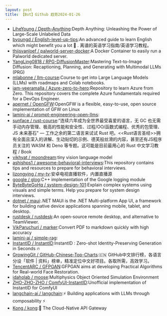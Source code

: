 ```yaml
---
layout: post
title: 【Bot】Github 趋势2024-01-26
---
```


* [LiheYoung / Depth-Anything](https://github.com/LiheYoung/Depth-Anything):Depth Anything: Unleashing the Power of Large-Scale Unlabeled Data
* [byoungd / English-level-up-tips](https://github.com/byoungd/English-level-up-tips):An advanced guide to learn English which might benefit you a lot 🎉 . 离谱的英语学习指南/英语学习教程。
* [thijsvanloef / palworld-server-docker](https://github.com/thijsvanloef/palworld-server-docker):A Docker Container to easily run a Palworld dedicated server.
* [YangLing0818 / RPG-DiffusionMaster](https://github.com/YangLing0818/RPG-DiffusionMaster):Mastering Text-to-Image Diffusion: Recaptioning, Planning, and Generating with Multimodal LLMs (PRG)
* [mlabonne / llm-course](https://github.com/mlabonne/llm-course):Course to get into Large Language Models (LLMs) with roadmaps and Colab notebooks.
* [iam-veeramalla / Azure-zero-to-hero](https://github.com/iam-veeramalla/Azure-zero-to-hero):Repository to learn Azure from Zero. This repository covers the complete Azure fundamentals required for a DevOps Engineer.
* [apernet / OpenGFW](https://github.com/apernet/OpenGFW):OpenGFW is a flexible, easy-to-use, open source implementation of GFW on Linux
* [lamini-ai / prompt-engineering-open-llms](https://github.com/lamini-ai/prompt-engineering-open-llms):
* [sunface / rust-course](https://github.com/sunface/rust-course):“连续六年成为全世界最受喜爱的语言，无 GC 也无需手动内存管理、极高的性能和安全性、过程/OO/函数式编程、优秀的包管理、JS 未来基石" — 工作之余的第二语言来试试 Rust 吧。<<Rust语言圣经>>拥有全面且深入的讲解、生动贴切的示例、德芙般丝滑的内容，甚至还有JS程序员关注的 WASM 和 Deno 等专题。这可能是目前最用心的 Rust 中文学习教程 / Book
* [vikhyat / moondream](https://github.com/vikhyat/moondream):tiny vision language model
* [ashishps1 / awesome-behavioral-interviews](https://github.com/ashishps1/awesome-behavioral-interviews):This repository contains tips and resources to prepare for behavioral interviews.
* [lizongying / my-tv](https://github.com/lizongying/my-tv):安卓电视直播软件，内置直播源
* [google / glog](https://github.com/google/glog):C++ implementation of the Google logging module
* [ByteByteGoHq / system-design-101](https://github.com/ByteByteGoHq/system-design-101):Explain complex systems using visuals and simple terms. Help you prepare for system design interviews.
* [dotnet / maui](https://github.com/dotnet/maui):.NET MAUI is the .NET Multi-platform App UI, a framework for building native device applications spanning mobile, tablet, and desktop.
* [rustdesk / rustdesk](https://github.com/rustdesk/rustdesk):An open-source remote desktop, and alternative to TeamViewer.
* [VikParuchuri / marker](https://github.com/VikParuchuri/marker):Convert PDF to markdown quickly with high accuracy
* [lamini-ai / simple-rag](https://github.com/lamini-ai/simple-rag):
* [InstantID / InstantID](https://github.com/InstantID/InstantID):InstantID : Zero-shot Identity-Preserving Generation in Seconds 🔥
* [GrowingGit / GitHub-Chinese-Top-Charts](https://github.com/GrowingGit/GitHub-Chinese-Top-Charts):🇨🇳 GitHub中文排行榜，各语言分设「软件 | 资料」榜单，精准定位中文好项目。各取所需，高效学习。
* [TencentARC / GFPGAN](https://github.com/TencentARC/GFPGAN):GFPGAN aims at developing Practical Algorithms for Real-world Face Restoration.
* [idaholab / moose](https://github.com/idaholab/moose):Multiphysics Object Oriented Simulation Environment
* [ZHO-ZHO-ZHO / ComfyUI-InstantID](https://github.com/ZHO-ZHO-ZHO/ComfyUI-InstantID):Unofficial implementation of InstantID for ComfyUI
* [langchain-ai / langchain](https://github.com/langchain-ai/langchain):⚡ Building applications with LLMs through composability ⚡
* [Kong / kong](https://github.com/Kong/kong):🦍 The Cloud-Native API Gateway
